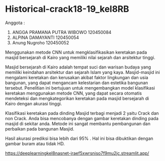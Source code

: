 # Historical-crack18-19_kel8RB
Anggota :
1. ANGGA PRAMANA PUTRA WIBOWO 120450084
2. ALPINA DAMAYANTI 120450054
3. Anung Nugroho 120450052

Menggunakan metode CNN untuk mengklasifikasikan keretakan pada masjid bersejarah di Kairo yang memiliki nilai sejarah dan arsitektur tinggi.

Masjid bersejarah di Kairo adalah tempat suci dan warisan budaya yang memiliki keindahan arsitektur dan sejarah Islam yang kaya.
Masjid-masjid ini mengalami keretakan dan kerusakan akibat faktor lingkungan dan usia bangunan, yang dapat mengancam kelestarian dan estetika bangunan tersebut.
Penelitian ini bertujuan untuk mengembangkan model klasifikasi keretakan menggunakan metode CNN, yang dapat secara otomatis mendeteksi dan mengkategorikan keretakan pada masjid bersejarah di Kairo dengan akurasi tinggi.

Klasifikasi keretakan pada dinding Masjid terbagi menjadi 2 yaitu Crack dan non Crack. Anda bisa mencobanya dengan gambar keretakan dinding pada masjid di sekitar anda. Metode ini sangat membantu pembangunan dan perbaikan pada bangunan Masjid. 

Hasil akurasi prediksi bisa lebih dari 95% . Hal ini bisa dibuktikan dengan gambar buram atau tidak HD. 

https://deeplearningkel8nasnet-jraef5xwrsniso7f9mu2jc.streamlit.app/
